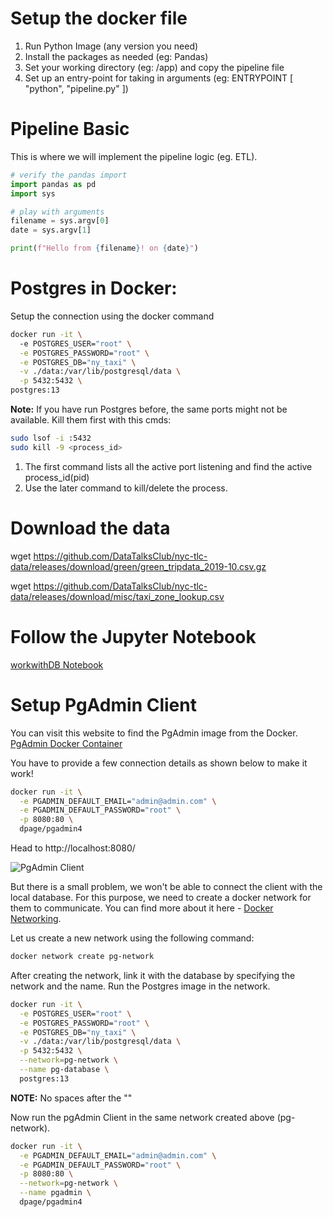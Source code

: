# Setup the docker file

1. Run Python Image (any version you need)
2. Install the packages as needed (eg: Pandas)
3. Set your working directory (eg: /app) and copy the pipeline file
4. Set up an entry-point for taking in arguments (eg: ENTRYPOINT [ "python", "pipeline.py" ])

# Pipeline Basic
This is where we will implement the pipeline logic (eg. ETL).

```python
# verify the pandas import
import pandas as pd
import sys

# play with arguments
filename = sys.argv[0]
date = sys.argv[1]

print(f"Hello from {filename}! on {date}")
```

# Postgres in Docker:

Setup the connection using the docker command

```bash
docker run -it \  
  -e POSTGRES_USER="root" \
  -e POSTGRES_PASSWORD="root" \
  -e POSTGRES_DB="ny_taxi" \
  -v ./data:/var/lib/postgresql/data \
  -p 5432:5432 \
postgres:13
```

**Note:**
If you have run Postgres before, the same ports might not be available. Kill them first with this cmds:

```bash
sudo lsof -i :5432 
sudo kill -9 <process_id>
```

1. The first command lists all the active port listening and find the active process_id(pid)
2. Use the later command to kill/delete the process.

# Download the data

wget https://github.com/DataTalksClub/nyc-tlc-data/releases/download/green/green_tripdata_2019-10.csv.gz

wget https://github.com/DataTalksClub/nyc-tlc-data/releases/download/misc/taxi_zone_lookup.csv

# Follow the Jupyter Notebook

[workwithDB Notebook](https://github.com/being-invincible/Intro-to-docker-and-postgres/blob/main/workwithDB.ipynb)

# Setup PgAdmin Client

You can visit this website to find the PgAdmin image from the Docker.
[PgAdmin Docker Container](https://www.pgadmin.org/docs/pgadmin4/latest/container_deployment.html)

You have to provide a few connection details as shown below to make it work!

```bash
docker run -it \
  -e PGADMIN_DEFAULT_EMAIL="admin@admin.com" \
  -e PGADMIN_DEFAULT_PASSWORD="root" \
  -p 8080:80 \
  dpage/pgadmin4
```

Head to http://localhost:8080/

![PgAdmin Client](https://github.com/user-attachments/assets/a496a9f1-2fac-47b2-b5dd-c9f3083f205a)

But there is a small problem, we won't be able to connect the client with the local database. For this purpose, we need to create a docker network for them to communicate. You can find more about it here - [Docker Networking](https://docs.docker.com/engine/network/).

Let us create a new network using the following command:
```bash
docker network create pg-network
```

After creating the network, link it with the database by specifying the network and the name. Run the Postgres image in the network.
```bash
docker run -it \
  -e POSTGRES_USER="root" \
  -e POSTGRES_PASSWORD="root" \
  -e POSTGRES_DB="ny_taxi" \
  -v ./data:/var/lib/postgresql/data \
  -p 5432:5432 \
  --network=pg-network \
  --name pg-database \
  postgres:13
```
**NOTE:** No spaces after the "\"

Now run the pgAdmin Client in the same network created above (pg-network).
```bash
docker run -it \
  -e PGADMIN_DEFAULT_EMAIL="admin@admin.com" \
  -e PGADMIN_DEFAULT_PASSWORD="root" \
  -p 8080:80 \
  --network=pg-network \
  --name pgadmin \
  dpage/pgadmin4
```
